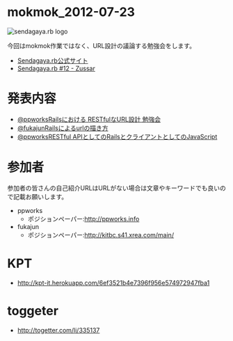 mokmok_2012-07-23
=================

![sendagaya.rb logo](http://ppworks.info/images/sendagayarb100x100.png)

今回はmokmok作業ではなく、URL設計の議論する勉強会をします。

* [Sendagaya.rb公式サイト](http://sendagayarb.github.com)
* [Sendagaya.rb #12 - Zussar](http://www.zusaar.com/event/324057)


# 発表内容

* [@ppworks](http://twitter.com/ppworks)[Railsにおける RESTfulなURL設計 勉強会](http://www.slideshare.net/naotokoshikawa/rails-restfulurl)
* [@fukajun](http://twitter.com/fukajun)[Railsによるurlの描き方](http://www.slideshare.net/fukajun/railsurl)
* [@ppworks](http://twitter.com/ppworks)[RESTful APIとしてのRailsとクライアントとしてのJavaScript](http://www.slideshare.net/naotokoshikawa/restful-apirailsjavascript)

# 参加者
参加者の皆さんの自己紹介URLはURLがない場合は文章やキーワードでも良いので記載お願いします。

* ppworks
  * ポジションペーパー:http://ppworks.info
* fukajun
  * ポジションペーパー:http://kitbc.s41.xrea.com/main/


# KPT
* http://kpt-it.herokuapp.com/6ef3521b4e7396f956e574972947fba1

# toggeter
* http://togetter.com/li/335137
